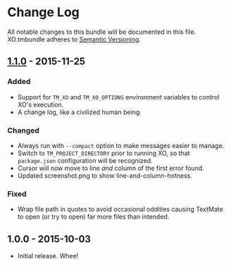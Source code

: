 # Change Log
All notable changes to this bundle will be documented in this file. XO.tmbundle adheres to [Semantic Versioning](http://semver.org/).

## [1.1.0] - 2015-11-25
### Added
- Support for `TM_XO` and `TM_XO_OPTIONS` environment variables to control XO's execution.
- A change log, like a civilized human being.

### Changed
- Always run with `--compact` option to make messages easier to manage.
- Switch to `TM_PROJECT_DIRECTORY` prior to running XO, so that `package.json` configuration will be recognized.
- Cursor will now move to line _and_ column of the first error found.
- Updated screenshot.png to show line-and-column-hotness.

### Fixed
- Wrap file path in quotes to avoid occasional oddities causing TextMate to open (or try to open) far more files than intended.

## 1.0.0 - 2015-10-03
- Initial release. Whee!

[Unreleased]: https://github.com/claylo/XO.tmbundle/compare/v1.1.0...HEAD
[1.1.0]: https://github.com/claylo/XO.tmbundle/compare/v1.0.0...v1.1.0